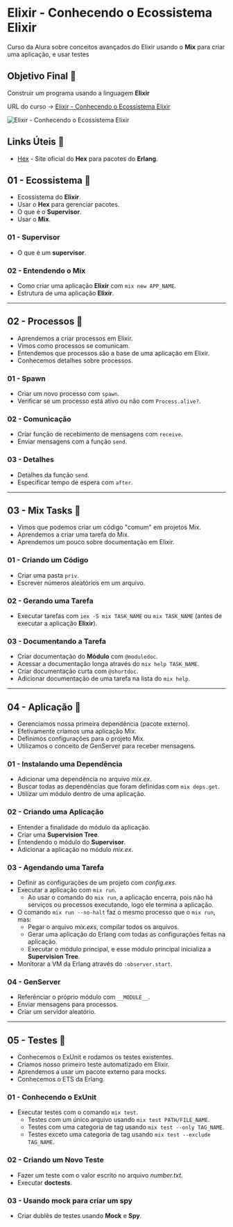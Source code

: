 # Elixir - Conhecendo o Ecossistema Elixir

Curso da Alura sobre conceitos avançados do Elixir usando o **Mix** para criar uma aplicação, e usar testes

## Objetivo Final &#x1F3AF;

Construir um programa usando a linguagem **Elixir**

URL do curso -> [Elixir - Conhecendo o Ecossistema Elixir](https://cursos.alura.com.br/course/elixir-conhecendo-ecossistema-elixir)

![Elixir - Conhecendo o Ecossistema Elixir](https://www.alura.com.br/assets/api/share/curso-elixir-conhecendo-ecossistema-elixir.png)

## Links Úteis &#x1F517;
* [Hex](https://hex.pm/) - Site oficial do **Hex** para pacotes do **Erlang**.

## 01 - Ecossistema &#x1F516;
* Ecossistema do **Elixir**.
* Usar o **Hex** para gerenciar pacotes.
* O que é o **Supervisor**.
* Usar o **Mix**.

### 01 - Supervisor
* O que é um **supervisor**.

### 02 - Entendendo o Mix
* Como criar uma aplicação **Elixir** com `mix new APP_NAME`.
* Estrutura de uma aplicação **Elixir**.

***

## 02 - Processos &#x1F516;
* Aprendemos a criar processos em Elixir.
* Vimos como processos se comunicam.
* Entendemos que processos são a base de uma aplicação em Elixir.
* Conhecemos detalhes sobre processos.

### 01 - Spawn
* Criar um novo processo com `spawn`.
* Verificar se um processo está ativo ou não com `Process.alive?`.

### 02 - Comunicação
* Criar função de recebimento de mensagens com `receive`.
* Enviar mensagens com a função `send`.

### 03 - Detalhes
* Detalhes da função `send`.
* Especificar tempo de espera com `after`.

***

## 03 - Mix Tasks &#x1F516;
* Vimos que podemos criar um código "comum" em projetos Mix.
* Aprendemos a criar uma tarefa do Mix.
* Aprendemos um pouco sobre documentação em Elixir.

### 01 - Criando um Código
* Criar uma pasta `priv`.
* Escrever números aleatórios em um arquivo.

### 02 - Gerando uma Tarefa
* Executar tarefas com `iex -S mix TASK_NAME` ou `mix TASK_NAME` (antes de executar a aplicação **Elixir**).

### 03 - Documentando a Tarefa
* Criar documentação do **Módulo** com `@moduledoc`.
* Acessar a documentação longa através do `mix help TASK_NAME`.
* Criar documentação curta com `@shortdoc`.
* Adicionar documentação de uma tarefa na lista do `mix help`.

***

## 04 - Aplicação &#x1F516;
* Gerenciamos nossa primeira dependência (pacote externo).
* Efetivamente criamos uma aplicação Mix.
* Definimos configurações para o projeto Mix.
* Utilizamos o conceito de GenServer para receber mensagens.

### 01 - Instalando uma Dependência
* Adicionar uma dependência no arquivo *mix.ex*.
* Buscar todas as dependências que foram definidas com `mix deps.get`.
* Utilizar um módulo dentro de uma aplicação.

### 02 - Criando uma Aplicação
* Entender a finalidade do módulo da aplicação.
* Criar uma **Supervision Tree**.
* Entendendo o módulo do **Supervisor**.
* Adicionar a aplicação no módulo *mix.ex*.

### 03 - Agendando uma Tarefa
* Definir as configurações de um projeto com *config.exs*.
* Executar a aplicação com `mix run`.
    * Ao usar o comando do `mix run`, a aplicação encerra, pois não há serviços ou processos executando, logo ele termina a aplicação.
* O comando `mix run --no-halt` faz o mesmo processo que o `mix run`, mas:
    * Pegar o arquivo *mix.exs*, compilar todos os arquivos.
    * Gerar uma aplicação do Erlang com todas as configurações feitas na aplicação.
    * Executar o módulo principal, e esse módulo principal inicializa a **Supervision Tree**.
* Monitorar a VM da Erlang através do `:observer.start`.

### 04 - GenServer
* Referênciar o próprio módulo com `__MODULE__`.
* Enviar mensagens para processos.
* Criar um servidor aleatório.

***

## 05 - Testes &#x1F516;
* Conhecemos o ExUnit e rodamos os testes existentes.
* Criamos nosso primeiro teste automatizado em Elixir.
* Aprendemos a usar um pacote externo para mocks.
* Conhecemos o ETS da Erlang.

### 01 - Conhecendo o ExUnit
* Executar testes com o comando `mix test`.
    * Testes com um único arquivo usando `mix test PATH/FILE_NAME`.
    * Testes com uma categoria de tag usando `mix test --only TAG_NAME`.
    * Testes exceto uma categoria de tag usando `mix test --exclude TAG_NAME`.

### 02 - Criando um Novo Teste
* Fazer um teste com o valor escrito no arquivo *number.txt*.
* Executar **doctests**.

### 03 - Usando mock para criar um spy
* Criar dublês de testes usando **Mock** e **Spy**.